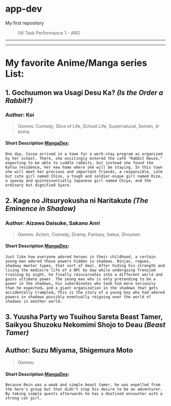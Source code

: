 # app-dev
My first repository
>06 Task Performance 1 - ARG

---
---

# My favorite Anime/Manga series List:
## 1. Gochuumon wa Usagi Desu Ka? *(Is the Order a Rabbit?)*
  ### Author: Koi
  > Genres: Comedy, Slice of Life, School Life, Supernatural, Seinen, 4-koma
  #### Short Description [MangaDex](https://mangadex.org/title/c02343b3-74e4-4057-b34a-90e08d93f95a/gochuumon-wa-usagi-desu-ka):
  `One day, Cocoa arrived in a town for a work-stay program as organized by her school. There, she excitingly entered the café "Rabbit House," expecting to be able to cuddle rabbits, but instead she found the Kafuu residence, her new home where she will be staying. In this town she will meet her precious and important friends, a responsible, calm but cute girl named Chino, a tough and soldier-esque girl named Rize, a spacey and quintessentially Japanese girl named Chiya, and the ordinary but dignified Syaro.`
  
## 2. Kage no Jitsuryokusha ni Naritakute *(The Eminence in Shadow)*
  ### Author: Aizawa Daisuke, Sakano Anri
  > Genres: Action, Comedy, Drama, Fantasy, Isekai, Shounen
  #### Short Description [MangaDex](https://mangadex.org/title/77bee52c-d2d6-44ad-a33a-1734c1fe696a/kage-no-jitsuryokusha-ni-naritakute):
  `Just like how everyone adored heroes in their childhood, a certain young man adored those powers hidden in shadows. Ninjas, rogues, shadowy mentor types, that sort of deal. After hiding his strength and living the mediocre life of a NPC by day while undergoing frenzied training by night, he finally reincarnates into a different world and gains ultimate power. The young man who is only pretending to be a power in the shadows… his subordinates who took him more seriously than he expected… and a giant organization in the shadows that gets accidentally trampled… This is the story of a young boy who had adored powers in shadows possibly eventually reigning over the world of shadows in another world.`

## 3. Yuusha Party wo Tsuihou Sareta Beast Tamer, Saikyou Shuzoku Nekomimi Shojo to Deau *(Beast Tamer)*
  ## Author: Suzu Miyama, Shigemura Moto
  > Genres: 
  #### Short Description [MangaDex](https://mangadex.org/title/d0c60a11-0106-45cf-abfc-d131cb49868f/beast-tamer):
   `Because Rein was a weak and simple beast tamer, he was expelled from the hero's group but that didn't stop his desire to be an adventurer. By taking simple quests afterwards he has a destined encounter with a strong cat girl.`
  
